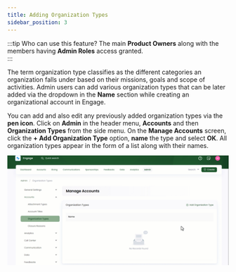 ```yaml
---
title: Adding Organization Types
sidebar_position: 3
---
```


:::tip Who can use this feature?
The main **Product Owners** along with the members having **Admin Roles** access granted.  
:::

The term organization type classifies as the different categories an organization falls under based on their missions, goals and scope of activities. Admin users can add various organization types that can be later added via the dropdown in the **Name** section while creating an organizational account in Engage.

You can add and also edit any previously added organization types via the **pen icon**. Click on **Admin** in the header menu, **Accounts** and then **Organization Types** from the side menu. On the **Manage Accounts** screen, click the **+ Add Organization Type** option, **name** the type and select **OK**. All organization types appear in the form of a list along with their names.

![Organization Type Gif](./organization-types.gif)